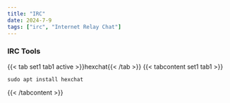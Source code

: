 ```yaml
---
title: "IRC"
date: 2024-7-9
tags: ["irc", "Internet Relay Chat"]
---
```


### IRC Tools

{{< tab set1 tab1 active >}}hexchat{{< /tab >}}
{{< tabcontent set1 tab1 >}}

<div>

```console
sudo apt install hexchat
```

</div>

{{< /tabcontent >}}

<br>